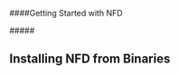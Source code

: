 ####Getting Started with NFD

#####<h2>Installing NFD from Binaries<a class="headerlink" href="#installing-nfd-from-binaries" title="Permalink to this headline"></a></h2>
